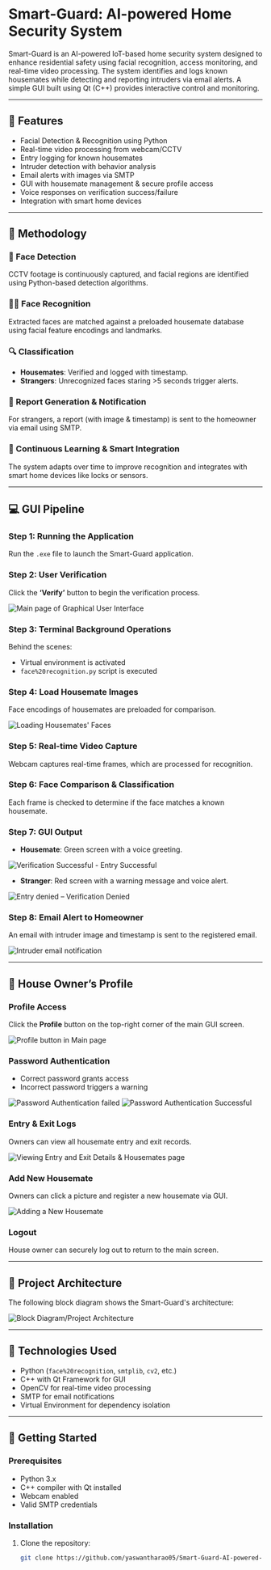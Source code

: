 # Smart-Guard: AI-powered Home Security System

Smart-Guard is an AI-powered IoT-based home security system designed to enhance residential safety using facial recognition, access monitoring, and real-time video processing. The system identifies and logs known housemates while detecting and reporting intruders via email alerts. A simple GUI built using Qt (C++) provides interactive control and monitoring.

---

## 🔧 Features

- Facial Detection & Recognition using Python
- Real-time video processing from webcam/CCTV
- Entry logging for known housemates
- Intruder detection with behavior analysis
- Email alerts with images via SMTP
- GUI with housemate management & secure profile access
- Voice responses on verification success/failure
- Integration with smart home devices

---

## 🧠 Methodology

### 📸 Face Detection
CCTV footage is continuously captured, and facial regions are identified using Python-based detection algorithms.

### 🧑‍🦰 Face Recognition
Extracted faces are matched against a preloaded housemate database using facial feature encodings and landmarks.

### 🔍 Classification

- **Housemates**: Verified and logged with timestamp.
- **Strangers**: Unrecognized faces staring >5 seconds trigger alerts.

### 📩 Report Generation & Notification
For strangers, a report (with image & timestamp) is sent to the homeowner via email using SMTP.

### 🔁 Continuous Learning & Smart Integration
The system adapts over time to improve recognition and integrates with smart home devices like locks or sensors.

---

## 💻 GUI Pipeline

### Step 1: Running the Application

Run the `.exe` file to launch the Smart-Guard application.

### Step 2: User Verification

Click the **‘Verify’** button to begin the verification process.

![Main page of Graphical User Interface](images/Main%20page%20of%20Graphical%20User%20Interface.jpg)

### Step 3: Terminal Background Operations

Behind the scenes:
- Virtual environment is activated
- `face%20recognition.py` script is executed

### Step 4: Load Housemate Images

Face encodings of housemates are preloaded for comparison.

![Loading Housemates' Faces](images/Loading%20Housemates%20Faces.jpg)

### Step 5: Real-time Video Capture

Webcam captures real-time frames, which are processed for recognition.

### Step 6: Face Comparison & Classification

Each frame is checked to determine if the face matches a known housemate.

### Step 7: GUI Output

- **Housemate**: Green screen with a voice greeting.

![Verification Successful - Entry Successful](images/Verification%20Successful%20-%20Entry%20Successful.jpg)

- **Stranger**: Red screen with a warning message and voice alert.

![Entry denied – Verification Denied](images/Entry%20denied%20–%20Verification%20Denied.jpg)

### Step 8: Email Alert to Homeowner

An email with intruder image and timestamp is sent to the registered email.

![Intruder email notification](images/Intruder%20email%20notification.jpg)

---

## 👤 House Owner’s Profile

### Profile Access

Click the **Profile** button on the top-right corner of the main GUI screen.

![Profile button in Main page](images/Profile%20button%20in%20Main%20page.jpg)

### Password Authentication

- Correct password grants access
- Incorrect password triggers a warning

![Password Authentication failed](images/Password%20Authentication%20failed.jpg)
![Password Authentication Successful](images/Password%20Authentication%20Successful.jpg)

### Entry & Exit Logs

Owners can view all housemate entry and exit records.

![Viewing Entry and Exit Details & Housemates page](images/Viewing%20Entry%20and%20Exit%20Details%20&%20Housemates%20page.jpg)

### Add New Housemate

Owners can click a picture and register a new housemate via GUI.

![Adding a New Housemate](images/Adding%20a%20New%20Housemate.jpg)

### Logout

House owner can securely log out to return to the main screen.

---

## 🧱 Project Architecture

The following block diagram shows the Smart-Guard's architecture:

![Block Diagram/Project Architecture](images/Block%20Diagram%20Project%20Architecture.jpg)

---

## 📂 Technologies Used

- Python (`face%20recognition`, `smtplib`, `cv2`, etc.)
- C++ with Qt Framework for GUI
- OpenCV for real-time video processing
- SMTP for email notifications
- Virtual Environment for dependency isolation

---

## 🚀 Getting Started

### Prerequisites

- Python 3.x
- C++ compiler with Qt installed
- Webcam enabled
- Valid SMTP credentials

### Installation

1. Clone the repository:
   ```bash
   git clone https://github.com/yaswantharao05/Smart-Guard-AI-powered-home-security-system.git
